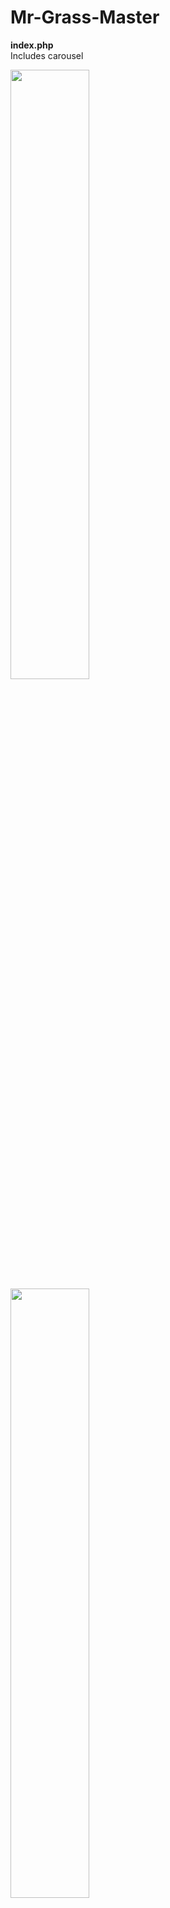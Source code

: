 # Mr-Grass-Master

<b>index.php</b>  <br>
Includes carousel  

<img src="https://github.com/james126/Mr-Grass-Master/blob/master/screenshots/index1.jpg" width="50%" height="50%">
<img src="https://github.com/james126/Mr-Grass-Master/blob/master/screenshots/index2.jpg" width="50%" height="50%">
<img src="https://github.com/james126/Mr-Grass-Master/blob/master/screenshots/index3.jpg" width="50%" height="50%">

---
<b>services.php</b>  

<img src="https://github.com/james126/Mr-Grass-Master/blob/master/screenshots/services.jpg" width="50%" height="50%">  

---  
<b>about.php</b>

<img src="https://github.com/james126/Mr-Grass-Master/blob/master/screenshots/about.png" width="50%" height="50%">  

---   
<b>contact.php</b>  <br>
Validates user input 

<img src="https://github.com/james126/Mr-Grass-Master/blob/master/screenshots/contact.png" width="50%" height="50%">  

---
<b>submitted.php</b>   <br>
Emails user data to client  

<img src="https://github.com/james126/Mr-Grass-Master/blob/master/screenshots/submitted.png" width="50%" height="50%">  
